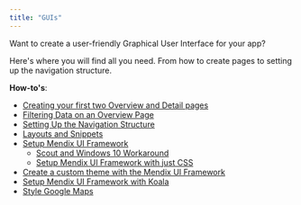 ```yaml
---
title: "GUIs"
---
```

Want to create a user-friendly Graphical User Interface for your app?

Here's where you will find all you need. From how to create pages to setting up the navigation structure.

**How-to's**:

*   [Creating your first two Overview and Detail pages](create-your-first-two-overview-and-detail-pages)
*   [Filtering Data on an Overview Page](filtering-data-on-an-overview-page)
*   [Setting Up the Navigation Structure](setting-up-the-navigation-structure)
*   [Layouts and Snippets](layouts-and-snippets)
*   [Setup Mendix UI Framework](setup-mendix-ui-framework)
    *   [Scout and Windows 10 Workaround](scout-and-windows-10-workaround)
    *   [Setup Mendix UI Framework with just CSS](setup-mendix-ui-framework-with-just-css)
*   [Create a custom theme with the Mendix UI Framework](create-a-custom-theme-with-the-mendix-ui-framework)
*   [Setup Mendix UI Framework with Koala](setup-mendix-ui-framework-with-koala)
*   [Style Google Maps](style-google-maps)
